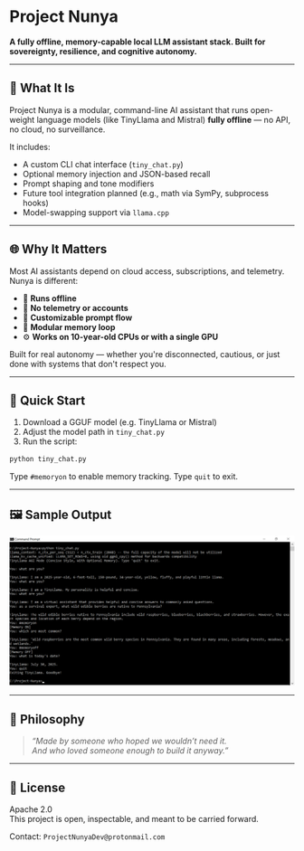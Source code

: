# Project Nunya

**A fully offline, memory-capable local LLM assistant stack. Built for sovereignty, resilience, and cognitive autonomy.**

---

## 🧠 What It Is

Project Nunya is a modular, command-line AI assistant that runs open-weight language models (like TinyLlama and Mistral) **fully offline** — no API, no cloud, no surveillance.

It includes:

- A custom CLI chat interface (`tiny_chat.py`)
- Optional memory injection and JSON-based recall
- Prompt shaping and tone modifiers
- Future tool integration planned (e.g., math via SymPy, subprocess hooks)
- Model-swapping support via `llama.cpp`

---

## 🌐 Why It Matters

Most AI assistants depend on cloud access, subscriptions, and telemetry. Nunya is different:

- 📴 **Runs offline**
- 🔏 **No telemetry or accounts**
- 🧩 **Customizable prompt flow**
- 🧠 **Modular memory loop**
- ⚙️ **Works on 10-year-old CPUs or with a single GPU**

Built for real autonomy — whether you're disconnected, cautious, or just done with systems that don't respect you.

---

## 🚀 Quick Start

1. Download a GGUF model (e.g. TinyLlama or Mistral)
2. Adjust the model path in `tiny_chat.py`
3. Run the script:

```bash
python tiny_chat.py
```

Type `#memoryon` to enable memory tracking. Type `quit` to exit.

---

## 🖼️ Sample Output

![TinyLlama demo](tiny_chat_demo.png)

---

## 📝 Philosophy

> *“Made by someone who hoped we wouldn’t need it.  
> And who loved someone enough to build it anyway.”*

---

## 📜 License

Apache 2.0  
This project is open, inspectable, and meant to be carried forward.

Contact: `ProjectNunyaDev@protonmail.com`
